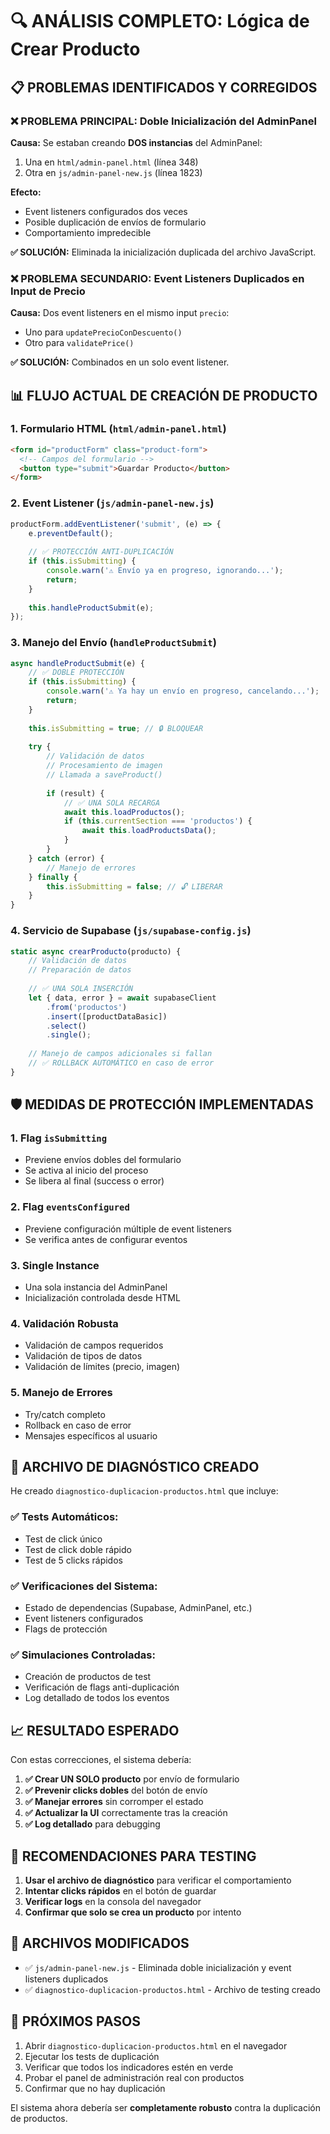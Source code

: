 # 🔍 ANÁLISIS COMPLETO: Lógica de Crear Producto

## 📋 PROBLEMAS IDENTIFICADOS Y CORREGIDOS

### ❌ PROBLEMA PRINCIPAL: Doble Inicialización del AdminPanel
**Causa:** Se estaban creando **DOS instancias** del AdminPanel:
1. Una en `html/admin-panel.html` (línea 348) 
2. Otra en `js/admin-panel-new.js` (línea 1823)

**Efecto:** 
- Event listeners configurados dos veces
- Posible duplicación de envíos de formulario
- Comportamiento impredecible

**✅ SOLUCIÓN:** Eliminada la inicialización duplicada del archivo JavaScript.

### ❌ PROBLEMA SECUNDARIO: Event Listeners Duplicados en Input de Precio
**Causa:** Dos event listeners en el mismo input `precio`:
- Uno para `updatePrecioConDescuento()`
- Otro para `validatePrice()`

**✅ SOLUCIÓN:** Combinados en un solo event listener.

## 📊 FLUJO ACTUAL DE CREACIÓN DE PRODUCTO

### 1. **Formulario HTML** (`html/admin-panel.html`)
```html
<form id="productForm" class="product-form">
  <!-- Campos del formulario -->
  <button type="submit">Guardar Producto</button>
</form>
```

### 2. **Event Listener** (`js/admin-panel-new.js`)
```javascript
productForm.addEventListener('submit', (e) => {
    e.preventDefault();
    
    // ✅ PROTECCIÓN ANTI-DUPLICACIÓN
    if (this.isSubmitting) {
        console.warn('⚠️ Envío ya en progreso, ignorando...');
        return;
    }
    
    this.handleProductSubmit(e);
});
```

### 3. **Manejo del Envío** (`handleProductSubmit`)
```javascript
async handleProductSubmit(e) {
    // ✅ DOBLE PROTECCIÓN
    if (this.isSubmitting) {
        console.warn('⚠️ Ya hay un envío en progreso, cancelando...');
        return;
    }
    
    this.isSubmitting = true; // 🔒 BLOQUEAR
    
    try {
        // Validación de datos
        // Procesamiento de imagen
        // Llamada a saveProduct()
        
        if (result) {
            // ✅ UNA SOLA RECARGA
            await this.loadProductos();
            if (this.currentSection === 'productos') {
                await this.loadProductsData();
            }
        }
    } catch (error) {
        // Manejo de errores
    } finally {
        this.isSubmitting = false; // 🔓 LIBERAR
    }
}
```

### 4. **Servicio de Supabase** (`js/supabase-config.js`)
```javascript
static async crearProducto(producto) {
    // Validación de datos
    // Preparación de datos
    
    // ✅ UNA SOLA INSERCIÓN
    let { data, error } = await supabaseClient
        .from('productos')
        .insert([productDataBasic])
        .select()
        .single();
    
    // Manejo de campos adicionales si fallan
    // ✅ ROLLBACK AUTOMÁTICO en caso de error
}
```

## 🛡️ MEDIDAS DE PROTECCIÓN IMPLEMENTADAS

### 1. **Flag `isSubmitting`**
- Previene envíos dobles del formulario
- Se activa al inicio del proceso
- Se libera al final (success o error)

### 2. **Flag `eventsConfigured`**
- Previene configuración múltiple de event listeners
- Se verifica antes de configurar eventos

### 3. **Single Instance**
- Una sola instancia del AdminPanel
- Inicialización controlada desde HTML

### 4. **Validación Robusta**
- Validación de campos requeridos
- Validación de tipos de datos
- Validación de límites (precio, imagen)

### 5. **Manejo de Errores**
- Try/catch completo
- Rollback en caso de error
- Mensajes específicos al usuario

## 🧪 ARCHIVO DE DIAGNÓSTICO CREADO

He creado `diagnostico-duplicacion-productos.html` que incluye:

### ✅ **Tests Automáticos:**
- Test de click único
- Test de click doble rápido
- Test de 5 clicks rápidos

### ✅ **Verificaciones del Sistema:**
- Estado de dependencias (Supabase, AdminPanel, etc.)
- Event listeners configurados
- Flags de protección

### ✅ **Simulaciones Controladas:**
- Creación de productos de test
- Verificación de flags anti-duplicación
- Log detallado de todos los eventos

## 📈 RESULTADO ESPERADO

Con estas correcciones, el sistema debería:

1. **✅ Crear UN SOLO producto** por envío de formulario
2. **✅ Prevenir clicks dobles** del botón de envío
3. **✅ Manejar errores** sin corromper el estado
4. **✅ Actualizar la UI** correctamente tras la creación
5. **✅ Log detallado** para debugging

## 🔧 RECOMENDACIONES PARA TESTING

1. **Usar el archivo de diagnóstico** para verificar el comportamiento
2. **Intentar clicks rápidos** en el botón de guardar
3. **Verificar logs** en la consola del navegador
4. **Confirmar que solo se crea un producto** por intento

## 📝 ARCHIVOS MODIFICADOS

- ✅ `js/admin-panel-new.js` - Eliminada doble inicialización y event listeners duplicados
- ✅ `diagnostico-duplicacion-productos.html` - Archivo de testing creado

## 🚀 PRÓXIMOS PASOS

1. Abrir `diagnostico-duplicacion-productos.html` en el navegador
2. Ejecutar los tests de duplicación
3. Verificar que todos los indicadores estén en verde
4. Probar el panel de administración real con productos
5. Confirmar que no hay duplicación

El sistema ahora debería ser **completamente robusto** contra la duplicación de productos.
